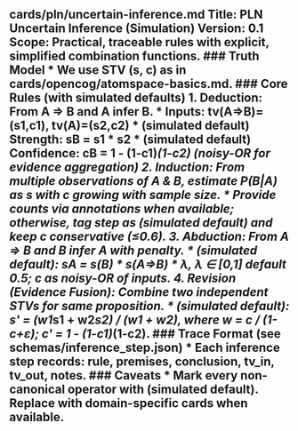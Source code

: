 ## cards/pln/uncertain-inference.md **Title:** PLN Uncertain Inference (Simulation) **Version:** 0.1 **Scope:** Practical, traceable rules with explicit, simplified combination functions. ### Truth Model * We use STV (s, c) as in cards/opencog/atomspace-basics.md. ### Core Rules (with simulated defaults) 1. **Deduction**: From A ⇒ B and A infer B. * Inputs: tv(A⇒B)=(s1,c1), tv(A)=(s2,c2) * **(simulated default) Strength:** sB = s1 * s2 * **(simulated default) Confidence:** cB = 1 - (1-c1)*(1-c2) *(noisy-OR for evidence aggregation)* 2. **Induction**: From multiple observations of A & B, estimate P(B|A) as s with c growing with sample size. * Provide counts via annotations when available; otherwise, tag step as **(simulated default)** and keep c conservative (≤0.6). 3. **Abduction**: From A ⇒ B and B infer A with penalty. * **(simulated default):** sA = s(B) * s(A⇒B) * λ, λ ∈ [0,1] default 0.5; c as noisy-OR of inputs. 4. **Revision (Evidence Fusion)**: Combine two independent STVs for same proposition. * **(simulated default):** s' = (w1*s1 + w2*s2) / (w1 + w2), where w = c / (1-c+ε); c' = 1 - (1-c1)*(1-c2). ### Trace Format (see schemas/inference_step.json) * Each inference step records: rule, premises, conclusion, tv_in, tv_out, notes. ### Caveats * Mark every non-canonical operator with **(simulated default)**. Replace with domain-specific cards when available.